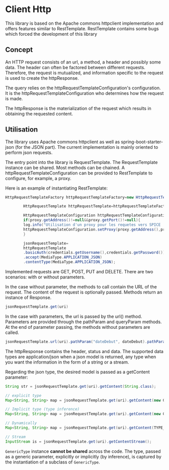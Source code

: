 # Client Http

This library is based on the Apache commons httpclient implementation and offers features similar to RestTemplate. RestTemplate contains some bugs which forced the development of this library

## Concept

An HTTP request consists of an url, a method, a header and possibly some data. The header can often be factored between
different requests. Therefore, the request is mutualized, and information specific to the request is used to create the
httpResponse.

The query relies on the httpRequestTemplateConfiguration's configuration. It is the httpRequestTemplateConfiguration who
determines how the request is made.

The httpResponse is the materialization of the request which results in obtaining the requested content.

## Utilisation

The library uses Apache commons httpclient as well as spring-boot-starter-json (for the JSON part). The current
implementation is mainly oriented to perform json requests.

The entry point into the library is RequestTemplate. The RequestTemplate instance can be shared. Most methods can be
chained. A httpRequestTemplateConfiguration can be provided to RestTemplate to configure, for example, a proxy.

Here is an example of instantiating RestTemplate:

```java
HttpRequestTemplateFactory httpRequestTemplateFactory=new HttpRequestTemplateFactory();

        HttpRequestTemplate httpRequestTemplate=httpRequestTemplateFactory.getObject():

        HttpRequestTemplateConfiguration httpRequestTemplateConfiguration=httpRequestTemplate.configuration().setTimeout(TIMEOUT); // create a httpRequestTemplateConfiguration for httpRequestTemplate instance and configure the httpRequestTemplateConfiguration
        if(proxy.getAddress()!=null&&proxy.getPort()!=null){
        log.info("Utilisation d'un proxy pour les requetes vers SPICE : {}, {}",proxy.getAddress(),proxy.getPort());
        httpRequestTemplateConfiguration.setProxy(proxy.getAddress(),proxy.getPort());
        }

        jsonRequestTemplate=
        httpRequestTemplate
        .basicAuth(credentials.getUsername(),credentials.getPassword())
        .accept(MediaType.APPLICATION_JSON)
        .contentType(MediaType.APPLICATION_JSON);
```

Implemented requests are GET, POST, PUT and DELETE. There are two scenarios: with or without parameters.

In the case without parameter, the methods to call contain the URL of the request. The content of the request is optionally passed. Methods return an instance of Response.
```java
jsonRequestTemplate.get(uri)
```

In the case with parameters, the url is passed by the url() method. Parameters are provided through the pathParam and queryParam methods. At the end of parameter passing, the methods without parameters are called.

```java
jsonRequestTemplate.url(uri).pathParam("dateDebut", dateDebut).pathParam("dateFin", dateFin).get();
```

The httpResponse contains the header, status and data. The supported data types are application/json when a json model
is returned, any type when you want the information in the form of a string or a stream.

Regarding the json type, the desired model is passed as a getContent parameter:

```java
String str = jsonRequestTemplate.get(uri).getContent(String.class);

// explicit type
Map<String, String> map = jsonRequestTemplate.get(uri).getContent(new GenericType<Map<String, String>>(){});

// Implicit type (type inference)
Map<String, String> map = jsonRequestTemplate.get(uri).getContent(new GenericType<>(){});

// Dynamically
Map<String, String> map = jsonRequestTemplate.get(uri).getContent(TYPE_FACTORY.constructMapType(Map.class, String.class, String.class));

// Stream
InputStream is = jsonRequestTemplate.get(uri).getContentStream();
```

`GenericType` instance **cannot be shared** across the code. The type, passed as a generic parameter, explicitly or implicitly (by inference), is captured by the instantiation of a subclass of `GenericType`.
